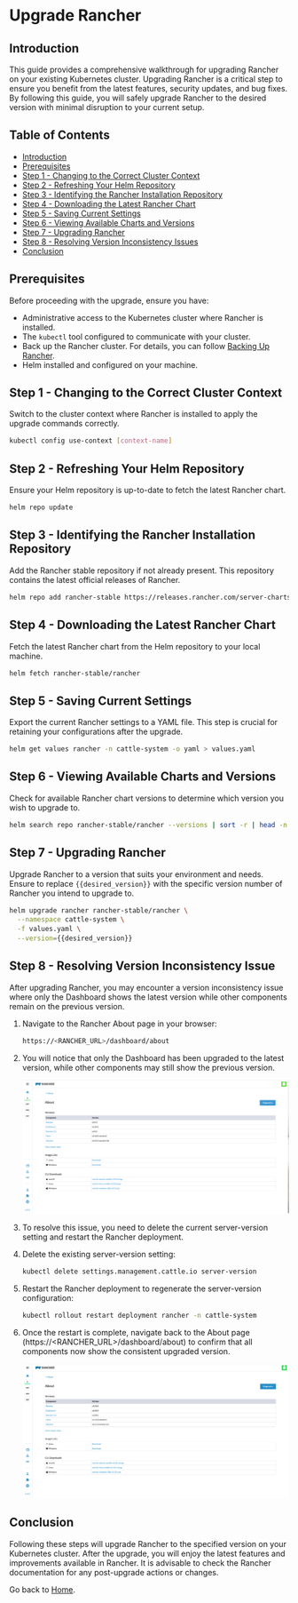 # Upgrade Rancher

## Introduction

This guide provides a comprehensive walkthrough for upgrading Rancher on your existing Kubernetes cluster. Upgrading Rancher is a critical step to ensure you benefit from the latest features, security updates, and bug fixes. By following this guide, you will safely upgrade Rancher to the desired version with minimal disruption to your current setup.

## Table of Contents

- [Introduction](#introduction)
- [Prerequisites](#prerequisites)
- [Step 1 - Changing to the Correct Cluster Context](#step-1---changing-to-the-correct-cluster-context)
- [Step 2 - Refreshing Your Helm Repository](#step-2---refreshing-your-helm-repository)
- [Step 3 - Identifying the Rancher Installation Repository](#step-3---identifying-the-rancher-installation-repository)
- [Step 4 - Downloading the Latest Rancher Chart](#step-4---downloading-the-latest-rancher-chart)
- [Step 5 - Saving Current Settings](#step-5---saving-current-settings)
- [Step 6 - Viewing Available Charts and Versions](#step-6---viewing-available-charts-and-versions)
- [Step 7 - Upgrading Rancher](#step-7---upgrading-rancher)
- [Step 8 - Resolving Version Inconsistency Issues](#step-8---resolving-version-inconsistency-issue)
- [Conclusion](#conclusion)

## Prerequisites

Before proceeding with the upgrade, ensure you have:

- Administrative access to the Kubernetes cluster where Rancher is installed.
- The `kubectl` tool configured to communicate with your cluster.
- Back up the Rancher cluster. For details, you can follow [Backing Up Rancher](./backup-rancher.md).
- Helm installed and configured on your machine.

## Step 1 - Changing to the Correct Cluster Context

Switch to the cluster context where Rancher is installed to apply the upgrade commands correctly.

```bash
kubectl config use-context [context-name]
```

## Step 2 - Refreshing Your Helm Repository

Ensure your Helm repository is up-to-date to fetch the latest Rancher chart.

```bash
helm repo update
```

## Step 3 - Identifying the Rancher Installation Repository

Add the Rancher stable repository if not already present. This repository contains the latest official releases of Rancher.

```bash
helm repo add rancher-stable https://releases.rancher.com/server-charts/stable
```

## Step 4 - Downloading the Latest Rancher Chart

Fetch the latest Rancher chart from the Helm repository to your local machine.

```bash
helm fetch rancher-stable/rancher
```

## Step 5 - Saving Current Settings

Export the current Rancher settings to a YAML file. This step is crucial for retaining your configurations after the upgrade.

```bash
helm get values rancher -n cattle-system -o yaml > values.yaml
```

## Step 6 - Viewing Available Charts and Versions

Check for available Rancher chart versions to determine which version you wish to upgrade to.

```bash
helm search repo rancher-stable/rancher --versions | sort -r | head -n 5
```

## Step 7 - Upgrading Rancher

Upgrade Rancher to a version that suits your environment and needs. Ensure to replace `{{desired_version}}` with the specific version number of Rancher you intend to upgrade to.

```bash
helm upgrade rancher rancher-stable/rancher \
  --namespace cattle-system \
  -f values.yaml \
  --version={{desired_version}}
```

## Step 8 - Resolving Version Inconsistency Issue

After upgrading Rancher, you may encounter a version inconsistency issue where only the Dashboard shows the latest version while other components remain on the previous version.

1. Navigate to the Rancher About page in your browser:

   ```bash
   https://<RANCHER_URL>/dashboard/about
   ```

2. You will notice that only the Dashboard has been upgraded to the latest version, while other components may still show the previous version.

    ![Inconsistent Rancher Version](./assets/images/inconsistent-rancher-version.png)

3. To resolve this issue, you need to delete the current server-version setting and restart the Rancher deployment.

4. Delete the existing server-version setting:

   ```bash
   kubectl delete settings.management.cattle.io server-version
   ```

5. Restart the Rancher deployment to regenerate the server-version configuration:

   ```bash
   kubectl rollout restart deployment rancher -n cattle-system
   ```

6. Once the restart is complete, navigate back to the About page (https://<RANCHER_URL>/dashboard/about) to confirm that all components now show the consistent upgraded version.

    ![Consistent Rancher Version](./assets/images/consistent-rancher-version.png)

## Conclusion

Following these steps will upgrade Rancher to the specified version on your Kubernetes cluster. After the upgrade, you will enjoy the latest features and improvements available in Rancher. It is advisable to check the Rancher documentation for any post-upgrade actions or changes.

Go back to [Home](../README.md).
